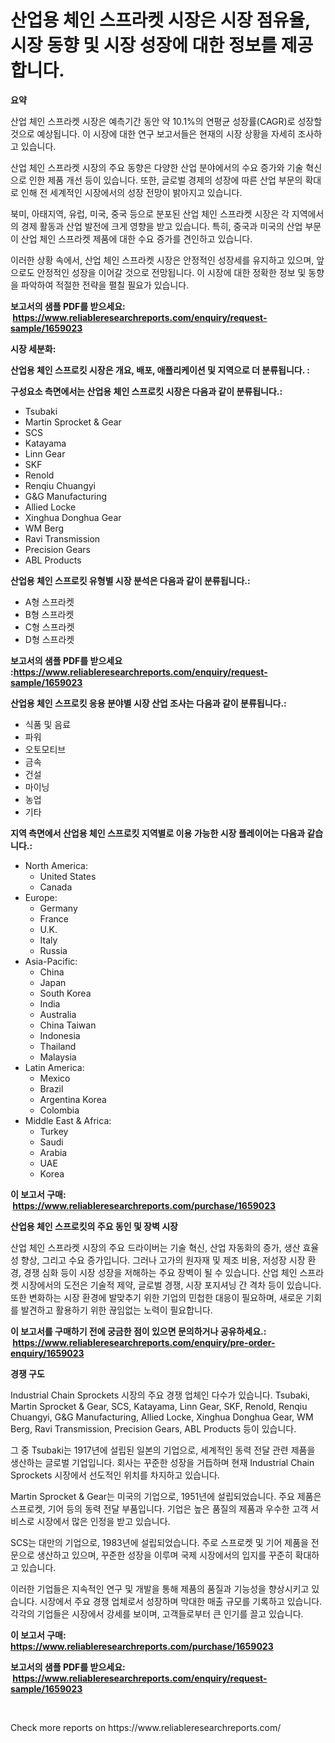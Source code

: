 <p><h1>산업용 체인 스프라켓 시장은 시장 점유율, 시장 동향 및 시장 성장에 대한 정보를 제공합니다.</h1></p><p><strong>요약</strong></p>
<p><p>산업 체인 스프라켓 시장은 예측기간 동안 약 10.1%의 연평균 성장률(CAGR)로 성장할 것으로 예상됩니다. 이 시장에 대한 연구 보고서들은 현재의 시장 상황을 자세히 조사하고 있습니다.</p><p>산업 체인 스프라켓 시장의 주요 동향은 다양한 산업 분야에서의 수요 증가와 기술 혁신으로 인한 제품 개선 등이 있습니다. 또한, 글로벌 경제의 성장에 따른 산업 부문의 확대로 인해 전 세계적인 시장에서의 성장 전망이 밝아지고 있습니다.</p><p>북미, 아태지역, 유럽, 미국, 중국 등으로 분포된 산업 체인 스프라켓 시장은 각 지역에서의 경제 활동과 산업 발전에 크게 영향을 받고 있습니다. 특히, 중국과 미국의 산업 부문이 산업 체인 스프라켓 제품에 대한 수요 증가를 견인하고 있습니다.</p><p>이러한 상황 속에서, 산업 체인 스프라켓 시장은 안정적인 성장세를 유지하고 있으며, 앞으로도 안정적인 성장을 이어갈 것으로 전망됩니다. 이 시장에 대한 정확한 정보 및 동향을 파악하여 적절한 전략을 펼칠 필요가 있습니다.</p></p>
<p><strong>보고서의 샘플 PDF를 받으세요: &nbsp;<a href="https://www.reliableresearchreports.com/enquiry/request-sample/1659023">https://www.reliableresearchreports.com/enquiry/request-sample/1659023</a></strong></p>
<p><strong>시장 세분화:</strong></p>
<p><strong> 산업용 체인 스프로킷 시장은 개요, 배포, 애플리케이션 및 지역으로 더 분류됩니다. :</strong></p>
<p><strong>구성요소 측면에서는 산업용 체인 스프로킷 시장은 다음과 같이 분류됩니다.:</strong></p>
<p><ul><li>Tsubaki</li><li>Martin Sprocket & Gear</li><li>SCS</li><li>Katayama</li><li>Linn Gear</li><li>SKF</li><li>Renold</li><li>Renqiu Chuangyi</li><li>G&G Manufacturing</li><li>Allied Locke</li><li>Xinghua Donghua Gear</li><li>WM Berg</li><li>Ravi Transmission</li><li>Precision Gears</li><li>ABL Products</li></ul></p>
<p><strong> 산업용 체인 스프로킷 유형별 시장 분석은 다음과 같이 분류됩니다.:</strong></p>
<p><ul><li>A형 스프라켓</li><li>B형 스프라켓</li><li>C형 스프라켓</li><li>D형 스프라켓</li></ul></p>
<p><strong>보고서의 샘플 PDF를 받으세요 :<a href="https://www.reliableresearchreports.com/enquiry/request-sample/1659023">https://www.reliableresearchreports.com/enquiry/request-sample/1659023</a></strong></p>
<p><strong> 산업용 체인 스프로킷 응용 분야별 시장 산업 조사는 다음과 같이 분류됩니다.:</strong></p>
<p><ul><li>식품 및 음료</li><li>파워</li><li>오토모티브</li><li>금속</li><li>건설</li><li>마이닝</li><li>농업</li><li>기타</li></ul></p>
<p><strong>지역 측면에서 산업용 체인 스프로킷 지역별로 이용 가능한 시장 플레이어는 다음과 같습니다.:</strong></p>
<p><ul>
    <li>
        North America:
        <ul>
            <li>United States</li>
            <li>Canada</li>
        </ul>
    </li>
    <li>
        Europe:
        <ul>
            <li>Germany</li>
            <li>France</li>
            <li>U.K.</li>
            <li>Italy</li>
            <li>Russia</li>
        </ul>
    </li>
    <li>
        Asia-Pacific:
        <ul>
            <li>China</li>
            <li>Japan</li>
            <li>South Korea</li>
            <li>India</li>
            <li>Australia</li>
            <li>China Taiwan</li>
            <li>Indonesia</li>
            <li>Thailand</li>
            <li>Malaysia</li>
        </ul>
    </li>
    <li>
        Latin America:
        <ul>
            <li>Mexico</li>
            <li>Brazil</li>
            <li>Argentina Korea</li>
            <li>Colombia</li>
        </ul>
    </li>
    <li>
        Middle East & Africa:
        <ul>
            <li>Turkey</li>
            <li>Saudi</li>
            <li>Arabia</li>
            <li>UAE</li>
            <li>Korea</li>
        </ul>
    </li>
    </ul></p>
<p><strong>이 보고서 구매: &nbsp;<a href="https://www.reliableresearchreports.com/purchase/1659023">https://www.reliableresearchreports.com/purchase/1659023</a></strong></p>
<p><strong>산업용 체인 스프로킷의 주요 동인 및 장벽 시장</strong></p>
<p><p>산업 체인 스프라켓 시장의 주요 드라이버는 기술 혁신, 산업 자동화의 증가, 생산 효율성 향상, 그리고 수요 증가입니다. 그러나 고가의 원자재 및 제조 비용, 저성장 시장 환경, 경쟁 심화 등이 시장 성장을 저해하는 주요 장벽이 될 수 있습니다. 산업 체인 스프라켓 시장에서의 도전은 기술적 제약, 글로벌 경쟁, 시장 포지셔닝 간 격차 등이 있습니다. 또한 변화하는 시장 환경에 발맞추기 위한 기업의 민첩한 대응이 필요하며, 새로운 기회를 발견하고 활용하기 위한 끊임없는 노력이 필요합니다.</p></p>
<p><strong>이 보고서를 구매하기 전에 궁금한 점이 있으면 문의하거나 공유하세요.: &nbsp;<a href="https://www.reliableresearchreports.com/enquiry/pre-order-enquiry/1659023">https://www.reliableresearchreports.com/enquiry/pre-order-enquiry/1659023</a></strong></p>
<p><strong>경쟁 구도</strong></p>
<p><p>Industrial Chain Sprockets 시장의 주요 경쟁 업체인 다수가 있습니다. Tsubaki, Martin Sprocket & Gear, SCS, Katayama, Linn Gear, SKF, Renold, Renqiu Chuangyi, G&G Manufacturing, Allied Locke, Xinghua Donghua Gear, WM Berg, Ravi Transmission, Precision Gears, ABL Products 등이 있습니다.</p><p>그 중 Tsubaki는 1917년에 설립된 일본의 기업으로, 세계적인 동력 전달 관련 제품을 생산하는 글로벌 기업입니다. 회사는 꾸준한 성장을 거듭하며 현재 Industrial Chain Sprockets 시장에서 선도적인 위치를 차지하고 있습니다.</p><p>Martin Sprocket & Gear는 미국의 기업으로, 1951년에 설립되었습니다. 주요 제품은 스프로켓, 기어 등의 동력 전달 부품입니다. 기업은 높은 품질의 제품과 우수한 고객 서비스로 시장에서 많은 인정을 받고 있습니다.</p><p>SCS는 대만의 기업으로, 1983년에 설립되었습니다. 주로 스프로켓 및 기어 제품을 전문으로 생산하고 있으며, 꾸준한 성장을 이루며 국제 시장에서의 입지를 꾸준히 확대하고 있습니다.</p><p>이러한 기업들은 지속적인 연구 및 개발을 통해 제품의 품질과 기능성을 향상시키고 있습니다. 시장에서 주요 경쟁 업체로서 성장하며 막대한 매출 규모를 기록하고 있습니다. 각각의 기업들은 시장에서 강세를 보이며, 고객들로부터 큰 인기를 끌고 있습니다.</p></p>
<p><strong>이 보고서 구매: &nbsp; <a href="https://www.reliableresearchreports.com/purchase/1659023">https://www.reliableresearchreports.com/purchase/1659023</a></strong></p>
<p><strong>보고서의 샘플 PDF를 받으세요: &nbsp;<a href="https://www.reliableresearchreports.com/enquiry/request-sample/1659023">https://www.reliableresearchreports.com/enquiry/request-sample/1659023</a></strong><strong></strong></p>
<p>&nbsp;</p>
<p>Check more reports on https://www.reliableresearchreports.com/</p>